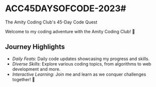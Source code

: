 # ACC45DAYSOFCODE-2023# 
The Amity Coding Club's 45-Day Code Quest

Welcome to my coding adventure with the Amity Coding Club! 🚀

## Journey Highlights

- *Daily Feats*: Daily code updates showcasing my progress and skills.
- *Diverse Skills*: Explore various coding topics, from algorithms to web development and more.
- *Interactive Learning*: Join me and learn as we conquer challenges together! 🌟
